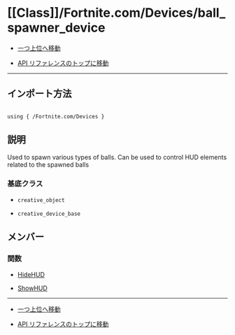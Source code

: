 # [[Class]]/Fortnite.com/Devices/ball_spawner_device

- [一つ上位へ移動](../main.md)

- [API リファレンスのトップに移動](/main.md)

---

## インポート方法

```verse

using { /Fortnite.com/Devices }

```

## 説明

Used to spawn various types of balls. Can be used to control HUD elements related to the spawned balls

### 基底クラス

- `creative_object`

- `creative_device_base`

## メンバー

### 関数

- [HideHUD](./F_HideHUD/main.md)

- [ShowHUD](./F_ShowHUD/main.md)

---

- [一つ上位へ移動](../main.md)

- [API リファレンスのトップに移動](/main.md)
